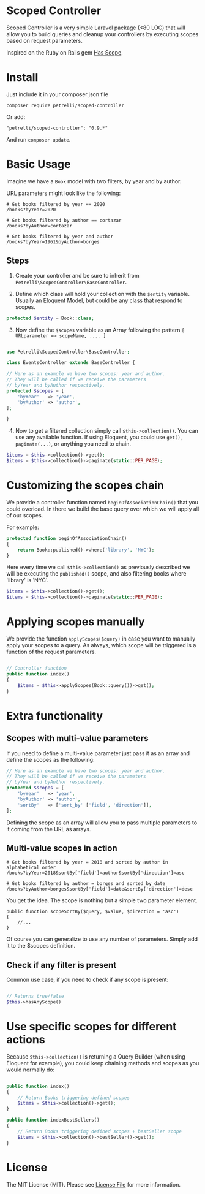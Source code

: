 # Scoped Controller

Scoped Controller is a very simple Laravel package (<80 LOC) that will allow you to build queries and cleanup your controllers by executing scopes based on request parameters.

Inspired on the Ruby on Rails gem [Has Scope](https://github.com/plataformatec/has_scope).

# Install

Just include it in your composer.json file

```
composer require petrelli/scoped-controller
```

Or add:

```
"petrelli/scoped-controller": "0.9.*"
```

And run `composer update`.


# Basic Usage

Imagine we have a `Book` model with two filters, by year and by author.

URL parameters might look like the following:

```
# Get books filtered by year == 2020
/books?byYear=2020

# Get books filtered by author == cortazar
/books?byAuthor=cortazar

# Get books filtered by year and author
/books?byYear=1961&byAuthor=borges

```

## Steps

1. Create your controller and be sure to inherit from `Petrelli\ScopedController\BaseController`.

2. Define which class will hold your collection with the `$entity` variable. Usually an Eloquent Model, but could be any class that respond to scopes.

```php
protected $entity = Book::class;
```

3. Now define the `$scopes` variable as an Array following the pattern `[ URLparameter => scopeName, .... ]`

```php

use Petrelli\ScopedController\BaseController;

class EventsController extends BaseController {

// Here as an example we have two scopes: year and author.
// They will be called if we receive the parameters
// byYear and byAuthor respectively.
protected $scopes = [
    'byYear'   => 'year',
    'byAuthor' => 'author',
];

}
```

4. Now to get a filtered collection simply call `$this->collection()`.
You can use any available function. If using Eloquent, you could use `get()`, `paginate(...)`, or anything you need to chain.

```php
$items = $this->collection()->get();
$items = $this->collection()->paginate(static::PER_PAGE);

```

# Customizing the scopes chain

We provide a controller function named  `beginOfAssociationChain()` that you could overload.
In there we build the base query over which we will apply all of our scopes.


For example:


```php
protected function beginOfAssociationChain()
{
    return Book::published()->where('library', 'NYC');
}
```

Here every time we call `$this->collection()` as previously described we will be executing the `published()` scope, and also filtering books where 'library' is 'NYC'.


```php
$items = $this->collection()->get();
$items = $this->collection()->paginate(static::PER_PAGE);

```

# Applying scopes manually

We provide the function `applyScopes($query)` in case you want to manually apply your scopes to a query. As always, which scope will be triggered is a function of the request parameters.

```php

// Controller function
public function index()
{
    $items = $this->applyScopes(Book::query())->get();
}

```


# Extra functionality

## Scopes with multi-value parameters

If you need to define a multi-value parameter just pass it as an array and define the scopes as the following:


```php
// Here as an example we have two scopes: year and author.
// They will be called if we receive the parameters
// byYear and byAuthor respectively.
protected $scopes = [
    'byYear'   => 'year',
    'byAuthor' => 'author',
    'sortBy'   => ['sort_by' ['field', 'direction']],
];
```

Defining the scope as an array will allow you to pass multiple parameters to it coming from the URL as arrays.


## Multi-value scopes in action


```
# Get books filtered by year = 2018 and sorted by author in alphabetical order
/books?byYear=2018&sortBy['field']=author&sortBy['direction']=asc

# Get books filtered by author = borges and sorted by date
/books?byAuthor=borges&sortBy['field']=date&sortBy['direction']=desc
```

You get the idea. The scope is nothing but a simple two parameter element.

```
public function scopeSortBy($query, $value, $direction = 'asc')
{
    //...
}
```

Of course you can generalize to use any number of parameters. Simply add it to the $scopes definition.


## Check if any filter is present

Common use case, if you need to check if any scope is present:

```php

// Returns true/false
$this->hasAnyScope()

```

# Use specific scopes for different actions

Because `$this->collection()` is returning a Query Builder (when using Eloquent for example), you could keep chaining methods and scopes as you would normally do:


```php

public function index()
{
    // Return Books triggering defined scopes
    $items = $this->collection()->get();
}

public function indexBestSellers()
{
    // Return Books triggering defined scopes + bestSeller scope
    $items = $this->collection()->bestSeller()->get();
}
```


# License

The MIT License (MIT). Please see [License File](LICENSE.md) for more information.
